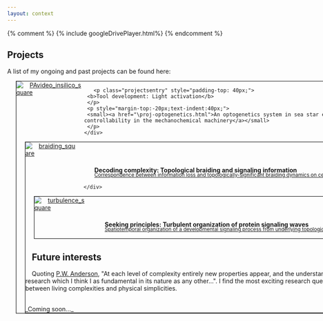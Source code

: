 ```yaml
---
layout: context
---
```


{% comment %}
{% include googleDrivePlayer.html%}
{% endcomment %}

<style>
    .outer-wrapper{
        display: inline-block; 
        horizontal-align: top;
        margin: 0px;
    }
    .frame{  
        text-align: center;
        display: table-cell;
    }    
    img{
        max-width: 100%;
        max-height: 100%;
        display: block;
        margin: 0 auto;
    }

div.projectswrapper-text {
  display: inline-block; 
  horizontal-align: top;

  text-indent: 15px;
  margin-top: 0px;
  margin-bottom: 30px;
  margin-left: 20px;
  margin-right: 20px;

  border: 1px solid black;
  position: relative;
  width: 980px;
}


div.projectswrapper {
  display: inline-block; 
  horizontal-align: top;

  text-indent: 15px;
  margin-top: 0px;
  margin-bottom: 0px;
  margin-left: 20px;
  margin-right: 20px;

  border: 1px solid black;
  position: relative;
  width: 980px;
}
div.projectsframes {
  text-align: left;
  display: table-cell;
  padding-top: 0px;
}
p.projectsentry {
  text-indent: 40px;
  line-height:1.5;
}

</style>
## Projects
A list of my ongoing and past projects can be found here:

<div class="projectswrapper">
   <div class="projectsframes" style = "width: 120px;">
   <a href="\proj-optogenetics.html">
    <img src="/assets/gifs/PA_insilico_square.gif" alt="PAvideo_insilico_square">
   </a>
   </div>

   <div class="projectsframes" style = "width: 770px; vertical-align:top;">

     <p class="projectsentry" style="padding-top: 40px;">
     <b>Tool development: Light activation</b>
     </p>
     <p style="margin-top:-20px;text-indent:40px;">
     <small><a href="\proj-optogenetics.html">An optogenetics system in sea star egg cell to harness controllability in the mechanochemical machinery</a></small>
     </p>
    </div>
</div>

<div class="projectswrapper">
   <div class="projectsframes" style = "width: 120px;">
   <a href="\proj-braiding.html">
    <img src="/assets/gifs/braiding_square.gif" alt="braiding_square">
   </a>
   </div>
   <div class="projectsframes" style = "width: 770px; vertical-align:top;">
     <p class="projectsentry" style="padding-top: 40px;">
     <b>Decoding complexity: Topological braiding and signaling information</b>
     </p>
     <p style="margin-top:-20px;text-indent:40px;">
     <small><a href="\proj-braiding.html">Correspondence between information loss and topologically-significant braiding dynamics on cell membrane</a></small>
     </p>

    </div>
</div>
<div class="projectswrapper">
   <div class="projectsframes" style = "width: 120px;">
   <a href="\proj-turbulence.html">
    <img src="/assets/gifs/phase velocity field streamlines_square.gif" alt="turbulence_square">
   </a>
   </div>
   <div class="projectsframes" style = "width: 770px; vertical-align:top;">
     <p class="projectsentry" style="padding-top: 40px;">
     <b>Seeking principles: Turbulent organization of protein signaling waves</b>
     </p>
     <p style="margin-top:-20px;text-indent:40px;">
     <small><a href="\proj-turbulence.html">Spatiotemporal organization of a developmental signaling process from underlying topological structures</a></small>
     </p>
    </div>
</div>

## Future interests
<p id="future">
Quoting <a href="https://science.sciencemag.org/content/sci/177/4047/393.full.pdf">P.W. Anderson</a>, "At each level of complexity entirely new properties appear, and the understanding of the new behaviors requires research which I think I as fundamental in its nature as any other...". I find the most exciting research questions emerging at the intersections between living complexities and physical simplicities.
<br><br>
</p>
_Coming soon..._
